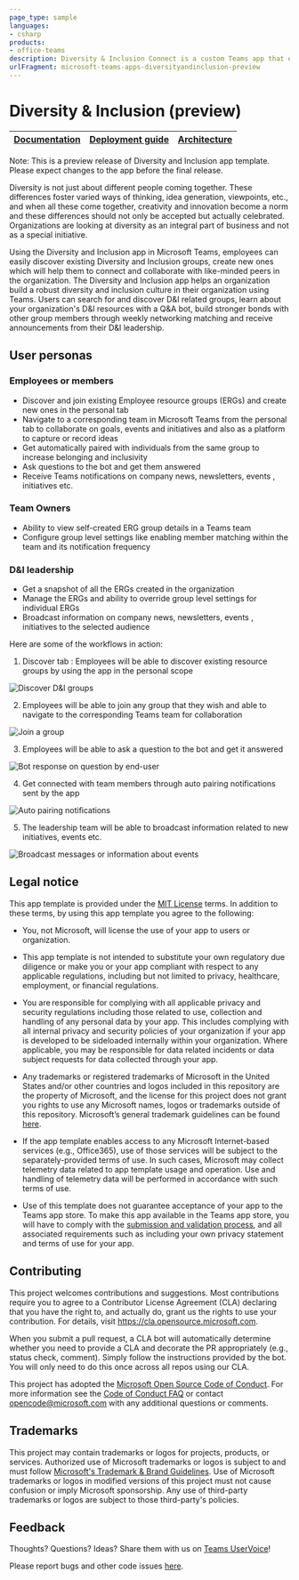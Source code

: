 ```yaml
---
page_type: sample
languages:
- csharp
products:
- office-teams
description: Diversity & Inclusion Connect is a custom Teams app that enables corporate teams to create and send messages intended for multiple teams or large number of employees over chat allowing organization to reach employees.
urlFragment: microsoft-teams-apps-diversityandinclusion-preview
---
```


# Diversity & Inclusion (preview)

| [Documentation](https://github.com/OfficeDev/microsoft-teams-apps-diversityandinclusion-preview-/wiki) | [Deployment guide](https://github.com/OfficeDev/microsoft-teams-apps-diversityandinclusion-preview-/wiki/Deployment-guide) | [Architecture](https://github.com/OfficeDev/microsoft-teams-apps-diversityandinclusion-preview-/wiki/Solution-overview) |
| ---- | ---- | ---- |

Note: This is a preview release of Diversity and Inclusion app template. Please expect changes to the app before the final release.

Diversity is not just about different people coming together. These differences foster varied ways of thinking, idea generation, viewpoints, etc., and when all these come together, creativity and innovation become a norm and these differences should not only be accepted but actually celebrated. Organizations are looking at diversity as an integral part of business and not as a special initiative.

Using the Diversity and Inclusion app in Microsoft Teams, employees can easily discover existing Diversity and Inclusion groups, create new ones which will help them to connect and collaborate with like-minded peers in the organization.
The Diversity and Inclusion app helps an organization build a robust diversity and inclusion culture in their organization using Teams. Users can search for and discover D&I related groups, learn about your organization's D&I resources with a Q&A bot, build stronger bonds with other group members through weekly networking matching and receive announcements from their D&I leadership.

## User personas

### Employees or members
 -  Discover and join existing Employee resource groups (ERGs) and create new ones in the personal tab
 -  Navigate to a corresponding team in Microsoft Teams from the personal tab to collaborate on goals, events and initiatives  and also as a platform to capture or record ideas
 -  Get automatically paired with individuals from the same group  to increase belonging and inclusivity
 -  Ask questions to the bot and get them answered
 -  Receive Teams notifications on company news, newsletters, events , initiatives etc.

### Team Owners
 -  Ability to view self-created ERG group details in a Teams team
 -  Configure group level settings  like enabling member matching within the team and its notification frequency

### D&I leadership
 - Get a snapshot of all the ERGs created in the organization
 - Manage the ERGs and ability to override group level settings for individual ERGs
 - Broadcast information on company news, newsletters, events , initiatives to the selected audience


Here are some of the workflows in action:

1. Discover tab : Employees will be able to discover existing resource groups by using the app in the personal scope

![Discover D&I groups](https://github.com/OfficeDev/microsoft-teams-apps-diversityandinclusion-preview-/wiki/Images/DiscoverGroups.png)

2. Employees will be able to join any group that they wish and able to navigate to the corresponding Teams team for collaboration

![Join a group](https://github.com/OfficeDev/microsoft-teams-apps-diversityandinclusion-preview-/wiki/Images/JoinGroup.png)

3. Employees will be able to ask a question to the bot and get it answered

![Bot response on question by end-user](https://github.com/OfficeDev/microsoft-teams-apps-diversityandinclusion-preview-/wiki/Images/FAQ.png)

4. Get connected with team members through auto pairing notifications sent by the app

![Auto pairing notifications](https://github.com/OfficeDev/microsoft-teams-apps-diversityandinclusion-preview-/wiki/Images/Icebreaker.png)

5. The leadership team will be able to broadcast information related to new initiatives, events etc. 

![Broadcast messages or information about events](https://github.com/OfficeDev/microsoft-teams-apps-diversityandinclusion-preview-/wiki/Images/BroadcastMessage.png)


## Legal notice

This app template is provided under the [MIT License](https://github.com/OfficeDev/microsoft-teams-apps-diversityandinclusion-preview-/blob/master/LICENSE) terms.  In addition to these terms, by using this app template you agree to the following:

- You, not Microsoft, will license the use of your app to users or organization. 

- This app template is not intended to substitute your own regulatory due diligence or make you or your app compliant with respect to any applicable regulations, including but not limited to privacy, healthcare, employment, or financial regulations.

- You are responsible for complying with all applicable privacy and security regulations including those related to use, collection and handling of any personal data by your app. This includes complying with all internal privacy and security policies of your organization if your app is developed to be sideloaded internally within your organization. Where applicable, you may be responsible for data related incidents or data subject requests for data collected through your app.

- Any trademarks or registered trademarks of Microsoft in the United States and/or other countries and logos included in this repository are the property of Microsoft, and the license for this project does not grant you rights to use any Microsoft names, logos or trademarks outside of this repository. Microsoft’s general trademark guidelines can be found [here](https://www.microsoft.com/en-us/legal/intellectualproperty/trademarks/usage/general.aspx).

- If the app template enables access to any Microsoft Internet-based services (e.g., Office365), use of those services will be subject to the separately-provided terms of use. In such cases, Microsoft may collect telemetry data related to app template usage and operation. Use and handling of telemetry data will be performed in accordance with such terms of use.

- Use of this template does not guarantee acceptance of your app to the Teams app store. To make this app available in the Teams app store, you will have to comply with the [submission and validation process](https://docs.microsoft.com/en-us/microsoftteams/platform/concepts/deploy-and-publish/appsource/publish), and all associated requirements such as including your own privacy statement and terms of use for your app.

## Contributing

This project welcomes contributions and suggestions.  Most contributions require you to agree to a
Contributor License Agreement (CLA) declaring that you have the right to, and actually do, grant us
the rights to use your contribution. For details, visit https://cla.opensource.microsoft.com.

When you submit a pull request, a CLA bot will automatically determine whether you need to provide
a CLA and decorate the PR appropriately (e.g., status check, comment). Simply follow the instructions
provided by the bot. You will only need to do this once across all repos using our CLA.

This project has adopted the [Microsoft Open Source Code of Conduct](https://opensource.microsoft.com/codeofconduct/).
For more information see the [Code of Conduct FAQ](https://opensource.microsoft.com/codeofconduct/faq/) or
contact [opencode@microsoft.com](mailto:opencode@microsoft.com) with any additional questions or comments.

## Trademarks

This project may contain trademarks or logos for projects, products, or services. Authorized use of Microsoft 
trademarks or logos is subject to and must follow 
[Microsoft's Trademark & Brand Guidelines](https://www.microsoft.com/en-us/legal/intellectualproperty/trademarks/usage/general).
Use of Microsoft trademarks or logos in modified versions of this project must not cause confusion or imply Microsoft sponsorship.
Any use of third-party trademarks or logos are subject to those third-party's policies.

## Feedback

Thoughts? Questions? Ideas? Share them with us on [Teams UserVoice](https://microsoftteams.uservoice.com/forums/555103-public)!

Please report bugs and other code issues [here](https://github.com/OfficeDev/microsoft-teams-apps-diversityandinclusion-preview-/issues/new).
